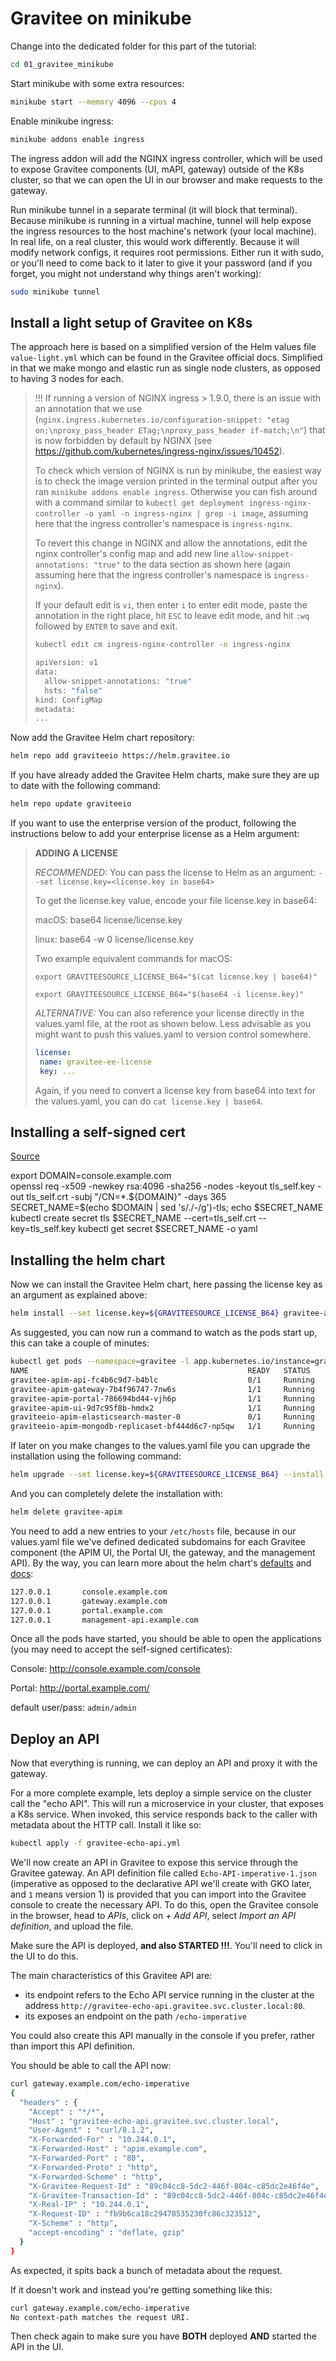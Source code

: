 # Gravitee on minikube

Change into the dedicated folder for this part of the tutorial:

```sh
cd 01_gravitee_minikube
```

Start minikube with some extra resources:

```sh
minikube start --memory 4096 --cpus 4
```

Enable minikube ingress:

```sh
minikube addons enable ingress
```

The ingress addon will add the NGINX ingress controller, which will be used to expose Gravitee components (UI, mAPI, gateway) outside of the K8s cluster, so that we can open the UI in our browser and make requests to the gateway.

Run minikube tunnel in a separate terminal (it will block that terminal). Because minikube is running in a virtual machine, tunnel will help expose the ingress resources to the host machine's network (your local machine). In real life, on a real cluster, this would work differently. Because it will modify network configs, it requires root permissions. Either run it with sudo, or you'll need to come back to it later to give it your password (and if you forget, you might not understand why things aren't working):

```sh
sudo minikube tunnel
```

## Install a light setup of Gravitee on K8s 

The approach here is based on a simplified version of the Helm values file `value-light.yml` which can be found in the Gravitee official docs. Simplified in that we make mongo and elastic run as single node clusters, as opposed to having 3 nodes for each.

> !!! If running a version of NGINX ingress > 1.9.0, there is an issue with an annotation that we use (`nginx.ingress.kubernetes.io/configuration-snippet: "etag on;\nproxy_pass_header ETag;\nproxy_pass_header if-match;\n"`) that is now forbidden by default by NGINX (see https://github.com/kubernetes/ingress-nginx/issues/10452). 
>
> To check which version of NGINX is run by minikube, the easiest way is to check the image version printed in the terminal output after you ran `minikube addons enable ingress`. Otherwise you can fish around with a command similar to `kubectl get deployment ingress-nginx-controller -o yaml -n ingress-nginx | grep -i image`, assuming here that the ingress controller's namespace is `ingress-nginx`.
>
>To revert this change in NGINX and allow the annotations, edit the nginx controller's config map and add new line `allow-snippet-annotations: "true"` to the data section as shown here (again assuming here that the ingress controller's namespace is `ingress-nginx`). 
>
> If your default edit is `vi`, then enter `i` to enter edit mode, paste the annotation in the right place, hit `ESC` to leave edit mode, and hit `:wq` followed by `ENTER` to save and exit. 
>
> ```sh
> kubectl edit cm ingress-nginx-controller -n ingress-nginx
> ```
>
> ```sh
> apiVersion: v1
> data:
>   allow-snippet-annotations: "true"
>   hsts: "false"
> kind: ConfigMap
> metadata:
> ...
> ```

Now add the Gravitee Helm chart repository:

```sh
helm repo add graviteeio https://helm.gravitee.io
```

If you have already added the Gravitee Helm charts, make sure they are up to date with the following command:

```sh
helm repo update graviteeio
```

If you want to use the enterprise version of the product, following the instructions below to add your enterprise license as a Helm argument:

> **ADDING A LICENSE** 
>
> *RECOMMENDED:* You can pass the license to Helm as an argument: `--set license.key=<license.key in base64>`
>
> To get the license.key value, encode your file license.key in base64:
>
> macOS: base64 license/license.key
>
> linux: base64 -w 0 license/license.key
>
> Two example equivalent commands for macOS:
>
> `export GRAVITEESOURCE_LICENSE_B64="$(cat license.key | base64)"`
>
> `export GRAVITEESOURCE_LICENSE_B64="$(base64 -i license.key)"`
>
> *ALTERNATIVE:* You can also reference your license directly in the values.yaml file, at the root as shown below. Less advisable as you might want to push this values.yaml to version control somewhere.
>
> ```yaml
> license: 
>  name: gravitee-ee-license
>  key: ...
> ```
>
> Again, if you need to convert a license key from base64 into text for the values.yaml, you can do `cat license.key | base64`. 
>

## Installing a self-signed cert

[Source](https://vocon-it.com/2018/12/31/kubernetes-6-https-applications-via-ingress-controller-on-minikube/)

export DOMAIN=console.example.com  
openssl req -x509 -newkey rsa:4096 -sha256 -nodes -keyout tls_self.key -out tls_self.crt -subj "/CN=*.${DOMAIN}" -days 365
SECRET_NAME=$(echo $DOMAIN | sed 's/\./-/g')-tls; echo $SECRET_NAME
kubectl create secret tls $SECRET_NAME --cert=tls_self.crt --key=tls_self.key
kubectl get secret $SECRET_NAME -o yaml

## Installing the helm chart

Now we can install the Gravitee Helm chart, here passing the license key as an argument as explained above:

```sh
helm install --set license.key=${GRAVITEESOURCE_LICENSE_B64} gravitee-apim graviteeio/apim -f 01_values.yml --create-namespace --namespace gravitee
```

As suggested, you can now run a command to watch as the pods start up, this can take a couple of minutes:

```sh
kubectl get pods --namespace=gravitee -l app.kubernetes.io/instance=gravitee-apim -w
NAME                                                 READY   STATUS    RESTARTS   AGE
gravitee-apim-api-fc4b6c9d7-b4blc                    0/1     Running   0          88s
gravitee-apim-gateway-7b4f96747-7nw6s                1/1     Running   0          88s
gravitee-apim-portal-786694bd44-vjh6p                1/1     Running   0          88s
gravitee-apim-ui-9d7c95f8b-hmdx2                     1/1     Running   0          88s
graviteeio-apim-elasticsearch-master-0               0/1     Running   0          88s
graviteeio-apim-mongodb-replicaset-bf444d6c7-np5qw   1/1     Running   0          88s
```

If later on you make changes to the values.yaml file you can upgrade the installation using the following command:

```sh
helm upgrade --set license.key=${GRAVITEESOURCE_LICENSE_B64} --install gravitee-apim graviteeio/apim -f 01_values.yml --namespace gravitee
```

And you can completely delete the installation with:

```sh
helm delete gravitee-apim
```

You need to add a new entries to your `/etc/hosts` file, because in our values.yaml file we've defined dedicated subdomains for each Gravitee component (the APIM UI, the Portal UI, the gateway, and the management API). By the way, you can learn more about the helm chart's [defaults](https://github.com/gravitee-io/gravitee-api-management/blob/master/helm/values.yaml) and [docs](https://github.com/gravitee-io/gravitee-api-management/tree/master/helm):

```sh
127.0.0.1       console.example.com
127.0.0.1       gateway.example.com
127.0.0.1       portal.example.com
127.0.0.1       management-api.example.com
```

Once all the pods have started, you should be able to open the applications (you may need to accept the self-signed certificates):

Console: http://console.example.com/console

Portal: http://portal.example.com/

default user/pass: `admin/admin`

## Deploy an API

Now that everything is running, we can deploy an API and proxy it with the gateway.

For a more complete example, lets deploy a simple service on the cluster call the "echo API". This will run a microservice in your cluster, that exposes a K8s service. When invoked, this service responds back to the caller with metadata about the HTTP call. Install it like so:

```sh
kubectl apply -f gravitee-echo-api.yml
```

We'll now create an API in Gravitee to expose this service through the Gravitee gateway. An API definition file called `Echo-API-imperative-1.json` (imperative as opposed to the declarative API we'll create with GKO later, and `1` means version 1) is provided that you can import into the Gravitee console to create the necessary API. To do this, open the Gravitee console in the browser, head to *APIs*, click on *+ Add API*, select *Import an API definition*, and upload the file. 

Make sure the API is deployed, **and also STARTED !!!**. You'll need to click in the UI to do this.

The main characteristics of this Gravitee API are:
* its endpoint refers to the Echo API service running in the cluster at the address `http://gravitee-echo-api.gravitee.svc.cluster.local:80`. 
* its exposes an endpoint on the path `/echo-imperative`

You could also create this API manually in the console if you prefer, rather than import this API definition. 

You should be able to call the API now:

```sh
curl gateway.example.com/echo-imperative
{
  "headers" : {
    "Accept" : "*/*",
    "Host" : "gravitee-echo-api.gravitee.svc.cluster.local",
    "User-Agent" : "curl/8.1.2",
    "X-Forwarded-For" : "10.244.0.1",
    "X-Forwarded-Host" : "apim.example.com",
    "X-Forwarded-Port" : "80",
    "X-Forwarded-Proto" : "http",
    "X-Forwarded-Scheme" : "http",
    "X-Gravitee-Request-Id" : "89c04cc8-5dc2-446f-804c-c85dc2e46f4e",
    "X-Gravitee-Transaction-Id" : "89c04cc8-5dc2-446f-804c-c85dc2e46f4e",
    "X-Real-IP" : "10.244.0.1",
    "X-Request-ID" : "fb9b6ca18c29470535230fc86c323512",
    "X-Scheme" : "http",
    "accept-encoding" : "deflate, gzip"
  }
}
```

As expected, it spits back a bunch of metadata about the request. 

If it doesn't work and instead you're getting something like this:

```sh
curl gateway.example.com/echo-imperative
No context-path matches the request URI.
```

Then check again to make sure you have **BOTH** deployed **AND** started the API in the UI.